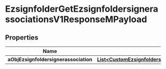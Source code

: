 

# EzsignfolderGetEzsignfoldersignerassociationsV1ResponseMPayload

## Properties

Name | Type | Description | Notes
------------ | ------------- | ------------- | -------------
**aObjEzsignfoldersignerassociation** | [**List&lt;CustomEzsignfoldersignerassociationActionableElementResponse&gt;**](CustomEzsignfoldersignerassociationActionableElementResponse.md) |  | 





